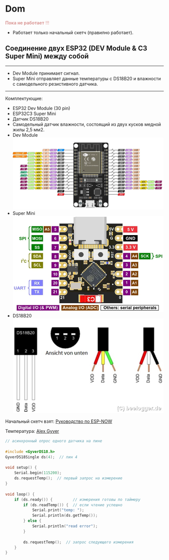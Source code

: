 # Dom

<font color="#d99694">**Пока не работает** !!! </font>

- Работает только начальный скетч (правилно работает).

## Соединение двух ESP32 (DEV Module & C3 Super Mini) между собой

---

- Dev Module принимает сигнал.
- Super Mini отправляет данные температуры c DS18B20 и влажности с самодельного резистивного датчика.

---
Комплектующие:

- ESP32 Dev Module (30 pin)
- ESP32C3 Super Mini
- Датчик DS18B20
- Самодельный датчик влажности, состоящий из двух кусков медной жилы 2,5 мм2.
- Dev Module
![ESP32](Proect/ESP32DevModule(30pin).png "ESP32")
- Super Mini
![ESP32](Proect/ESP32C3SuperMini.png "ESP32C3")
- DS18B20
![DS18B20](Proect/DS18B20.jpeg "DS18B20")

Начальный скетч взят: [Руководство по ESP-NOW](https://voltiq.ru/esp-now-esp32-arduino-ide/?ysclid=lyya2i91g5994491045)

Температура: [Alex Gyver](https://alexgyver.ru/lessons/ds18b20/)
```cpp
// асинхронный опрос одного датчика на пине

#include <GyverDS18.h>
GyverDS18Single ds(4);  // пин 4

void setup() {
    Serial.begin(115200);
    ds.requestTemp();  // первый запрос на измерение
}

void loop() {
    if (ds.ready()) {         // измерения готовы по таймеру
        if (ds.readTemp()) {  // если чтение успешно
            Serial.print("temp: ");
            Serial.println(ds.getTemp());
        } else {
            Serial.println("read error");
        }

        ds.requestTemp();  // запрос следующего измерения
    }
}
